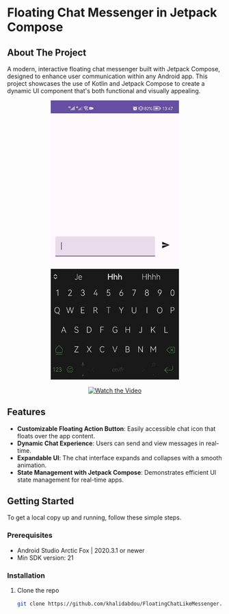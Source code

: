 #  Floating Chat Messenger in Jetpack Compose

## About The Project

A modern, interactive floating chat messenger built with Jetpack Compose, designed to enhance user communication within any Android app. This project showcases the use of Kotlin and Jetpack Compose to create a dynamic UI component that's both functional and visually appealing.

<p align="center">
  <img src="https://github.com/khalidabdou/FloatingChatLikeMessenger/blob/master/ezgif-4-747434e927.gif?raw=true" width="300" alt="FloatingChatMessengerDemo">
</p>

<p align="center">
  <a href="https://raw.githubusercontent.com/khalidabdou/FloatingChatLikeMessenger/master/floating.gif">
    <img src="https://path_to_your_image_placeholder.jpg" width="500" alt="Watch the Video">
  </a>
</p>



## Features

- **Customizable Floating Action Button**: Easily accessible chat icon that floats over the app content.
- **Dynamic Chat Experience**: Users can send and view messages in real-time.
- **Expandable UI**: The chat interface expands and collapses with a smooth animation.
- **State Management with Jetpack Compose**: Demonstrates efficient UI state management for real-time apps.

## Getting Started

To get a local copy up and running, follow these simple steps.

### Prerequisites

- Android Studio Arctic Fox | 2020.3.1 or newer
- Min SDK version: 21

### Installation

1. Clone the repo
   ```sh
   git clone https://github.com/khalidabdou/FloatingChatLikeMessenger.git
